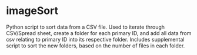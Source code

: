 # imageSort
Python script to sort data from a CSV file. Used to iterate through CSV/Spread sheet, create a folder for each primary ID, and add all data from csv relating to primary ID into its respective folder. Includes supplemental script to sort the new folders, based on the number of files in each folder.
